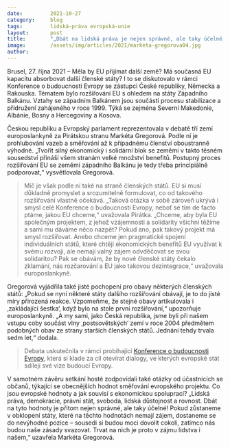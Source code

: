 ```yaml
---
date:         2021-10-27
category:     blog
tags:         lidská-práva evropská-unie
layout:       post
title:        "„Dbát na lidská práva je nejen správné, ale taky účelné,“ řekla Gregorová na debatě o rozšiřování EU"
image:        /assets/img/articles/2021/marketa-gregorova04.jpg
author:       
---
```


Brusel, 27. října 2021 – Měla by EU přijímat další země? Má současná EU kapacitu absorbovat další členské státy? I to se diskutovalo v rámci Konference o budoucnosti Evropy se zástupci České republiky, Německa a Rakouska. Tématem bylo rozšiřování EU s ohledem na státy Západního Balkánu. Vztahy se západním Balkánem jsou součástí procesu stabilizace a přidružení zahájeného v roce 1999. Týká se zejména Severní Makedonie, Albánie, Bosny a Hercegoviny a Kosova.

Českou republiku a Evropský parlament reprezentovala v debatě tří zemí europoslankyně za Pirátskou stranu Markéta Gregorová. Podle ní je prohlubování vazeb a směřování až k případnému členství oboustranně výhodné. „Tvořit silný ekonomický i solidární blok se zeměmi v takto těsném sousedství přináší všem stranám velké množství benefitů. Postupný proces rozšiřování EU se zeměmi západního Balkánu je tedy třeba principiálně podporovat,“ vysvětlovala Gregorová.

> Míč je však podle ní také na straně členských států. EU si musí důkladně promyslet a srozumitelně formulovat, co od takového rozšiřování vlastně očekává. „Taková otázka v sobě zároveň ukrývá i smysl celé Konference o budoucnosti Evropy, neboť se tím de facto ptáme, jakou EU chceme,“ uvažovala Pirátka. „Chceme, aby byla EU společným projektem, z jehož vzájemnosti a solidarity všichni těžíme a sami mu dáváme něco nazpět? Pokud ano, pak takový projekt má smysl rozšiřovat. Anebo chceme jen pragmatické spojení individuálních států, které chtějí ekonomických benefitů EU využívat k svému rozvoji, ale nemají valný zájem odvděčovat se svou solidaritou? Pak se obávám, že by nové členské státy čekalo zklamání, nás rozčarování a EU jako takovou dezintegrace,“ uvažovala europoslankyně.

Gregorová vyjádřila také jisté pochopení pro obavy některých členských států: „Pokud se nyní některé státy dalšího rozšiřování obávají, je to do jisté míry přirozená reakce. Vzpomeňme, že stejné obavy artikulovala i ‚zakládající šestka‘, když bylo na stole první rozšiřování,“ upozorňuje europoslankyně. „A my sami, jako Česká republika, jsme byli při našem vstupu coby součást vlny ‚postsovětských‘ zemí v roce 2004 předmětem podobných obav ze strany starších členských států. Jednání tehdy trvala sedm let,“ dodala.

> Debata uskutečnila v rámci probíhající [Konference o budoucnosti Evropy](https://www.pirati.cz/tiskove-zpravy/evropska-budoucnost-podnety-obcanu.html), která si klade za cíl otevírat dialogy, ve kterých evropské stát sdílejí své vize budoucí Evropy.

V samotném závěru setkání hosté zodpovídali také otázky od účastnících se občanů, týkající se obecnějších hodnot směřování evropského projektu. Co jsou evropské hodnoty a jak souvisí s ekonomickou spoluprací? „Lidská práva, demokracie, právní stát, svoboda, lidská důstojnost a rovnost. Dbát na tyto hodnoty je přitom nejen správné, ale taky účelné! Pokud zůstaneme v obklopení státy, které na těchto hodnotách nemají zájem, dostaneme se do nevýhodné pozice – sousedi si budou moci dovolit cokoli, zatímco nás budou naše zásady svazovat. Trvat na nich je proto v zájmu lidstva i našem,“ uzavřela Markéta Gregorová.
